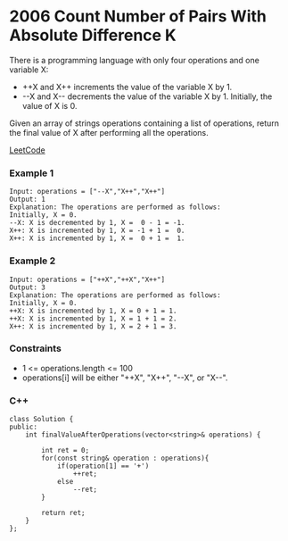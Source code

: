 # 2006 Count Number of Pairs With Absolute Difference K

There is a programming language with only four operations and one variable X:

* ++X and X++ increments the value of the variable X by 1.
* --X and X-- decrements the value of the variable X by 1.
Initially, the value of X is 0.

Given an array of strings operations containing a list of operations, return the final value of X after performing all the operations.

[LeetCode](https://leetcode.cn/problems/final-value-of-variable-after-performing-operations/)

### Example 1

```
Input: operations = ["--X","X++","X++"]
Output: 1
Explanation: The operations are performed as follows:
Initially, X = 0.
--X: X is decremented by 1, X =  0 - 1 = -1.
X++: X is incremented by 1, X = -1 + 1 =  0.
X++: X is incremented by 1, X =  0 + 1 =  1.
```

### Example 2

```
Input: operations = ["++X","++X","X++"]
Output: 3
Explanation: The operations are performed as follows:
Initially, X = 0.
++X: X is incremented by 1, X = 0 + 1 = 1.
++X: X is incremented by 1, X = 1 + 1 = 2.
X++: X is incremented by 1, X = 2 + 1 = 3.
```

### Constraints

* 1 <= operations.length <= 100
* operations[i] will be either "++X", "X++", "--X", or "X--".


### C++ 

```
class Solution {
public:
    int finalValueAfterOperations(vector<string>& operations) {
        
        int ret = 0;
        for(const string& operation : operations){
            if(operation[1] == '+')
                ++ret;
            else
                --ret;
        }

        return ret;
    }
};
```